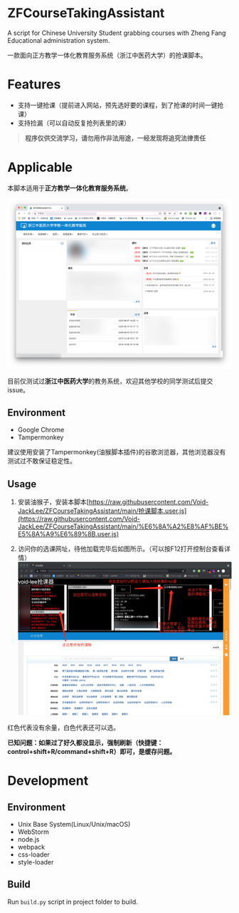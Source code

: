 # ZFCourseTakingAssistant
A script for Chinese University Student grabbing courses with Zheng Fang Educational administration system.

一款面向正方教学一体化教育服务系统（浙江中医药大学）的抢课脚本。

# Features

* 支持一键抢课（提前进入网站，预先选好要的课程，到了抢课的时间一键抢课）
* 支持捡漏（可以自动反复抢列表里的课）

> **程序仅供交流学习，请勿用作非法用途，一经发现将追究法律责任**

# Applicable

本脚本适用于**正方教学一体化教育服务系统**。

![主界面](pic/main.png)

目前仅测试过**浙江中医药大学**的教务系统，欢迎其他学校的同学测试后提交issue。

## Environment

* Google Chrome
* Tampermonkey

建议使用安装了Tampermonkey(油猴脚本插件)的谷歌浏览器，其他浏览器没有测试过不敢保证稳定性。

## Usage

1. 安装油猴子，安装本脚本[https://raw.githubusercontent.com/Void-JackLee/ZFCourseTakingAssistant/main/抢课脚本.user.js](https://raw.githubusercontent.com/Void-JackLee/ZFCourseTakingAssistant/main/%E6%8A%A2%E8%AF%BE%E5%8A%A9%E6%89%8B.user.js)

2. 访问你的选课网址，待他加载完毕后如图所示。（可以按F12打开控制台查看详情）![食用方法](pic/usage.jpg)

红色代表没有余量，白色代表还可以选。

**已知问题：如果过了好久都没显示，强制刷新（快捷键：control+shift+R/command+shift+R）即可，是缓存问题。**

# Development

## Environment

* Unix Base System(Linux/Unix/macOS)
* WebStorm
* node.js
* webpack
* css-loader
* style-loader

## Build

Run `build.py` script in project folder to build.



